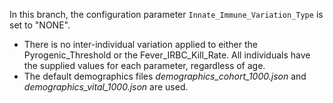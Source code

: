 In this branch, the configuration parameter `Innate_Immune_Variation_Type` is set to "NONE".

- There is no inter-individual variation applied to either the Pyrogenic_Threshold or the Fever_IRBC_Kill_Rate. All individuals have the supplied values for each parameter, regardless of age.
- The default demographics files *demographics_cohort_1000.json* and *demographics_vital_1000.json* are used.
